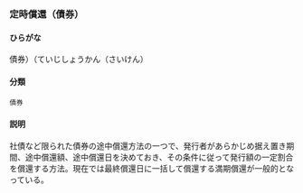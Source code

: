<div style="display:none;">

## [あ行](securities-terms?id=あ行)
## [か行](securities-terms?id=か行)
## [さ行](securities-terms?id=さ行)
## [た行](securities-terms?id=た行)

</div>

### 定時償還（債券）

#### ひらがな

債券）（ていじしょうかん（さいけん）

#### 分類

`債券`

#### 説明

社債など限られた債券の途中償還方法の一つで、発行者があらかじめ据え置き期間、途中償還額、途中償還日を決めておき、その条件に従って発行額の一定割合を償還する方法。現在では最終償還日に一括して償還する満期償還が一般的となっている。

<div style="display:none;">

## [な行](securities-terms?id=な行)
## [は行](securities-terms?id=は行)
## [ま行](securities-terms?id=ま行)
## [や行](securities-terms?id=や行)
## [ら行](securities-terms?id=ら行)
## [わ行](securities-terms?id=わ行)
## [英数字・記号](securities-terms?id=英数字・記号)

</div>

